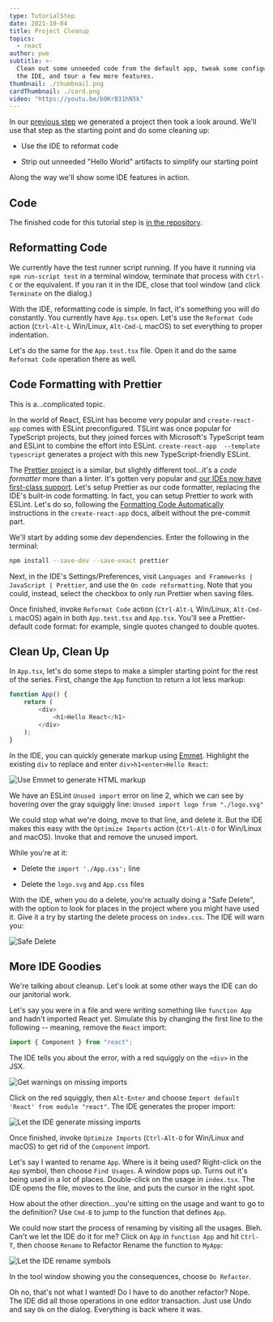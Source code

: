 ```yaml
---
type: TutorialStep
date: 2021-10-04
title: Project Cleanup
topics:
  - react
author: pwe
subtitle: >-
  Clean out some unneeded code from the default app, tweak some configuration in
  the IDE, and tour a few more features.
thumbnail: ./thumbnail.png
cardThumbnail: ./card.png
video: "https://youtu.be/b0KrB31hN5k"
---
```


In our [previous step](../project_setup/) we generated a project then
took a look around. We'll use that step as the starting point and do
some cleaning up:

- Use the IDE to reformat code

- Strip out unneeded "Hello World" artifacts to simplify our starting point

Along the way we'll show some IDE features in action.

## Code

The finished code for this tutorial step is
[in the repository](https://github.com/jetbrains/guide/tree/main/site/javascript/demos/tutorials/react_typescript_tdd/project_cleanup).

## Reformatting Code

We currently have the test runner script running.
If you have it running via `npm run-script test` in a terminal window, terminate that process with `Ctrl-C` or the equivalent.
If you ran it in the IDE, close that tool window (and click `Terminate` on the dialog.)

With the IDE, reformatting code is simple.
In fact, it's something you will do constantly.
You currently have `App.tsx` open.
Let's use the `Reformat Code` action (`Ctrl-Alt-L` Win/Linux, `Alt-Cmd-L` macOS) to set everything to proper indentation.

Let's do the same for the `App.test.tsx` file.
Open it and do the same `Reformat Code` operation there as well.

## Code Formatting with Prettier

This is a...complicated topic.

In the world of React, ESLint has become very popular and `create-react-app` comes with ESLint preconfigured.
TSLint was once popular for TypeScript projects, but they joined forces with Microsoft's TypeScript team and ESLint to combine the effort into ESLint.
`create-react-app  --template typescript` generates a project with this new TypeScript-friendly ESLint.

The [Prettier project](https://prettier.io) is a similar, but slightly different tool...it's a _code formatter_ more than a linter.
It's gotten very popular and [our IDEs now have first-class support](https://www.jetbrains.com/help/webstorm/prettier.html#prettier_before_you_start).
Let's setup Prettier as our code formatter, replacing the IDE's built-in code formatting.
In fact, you can setup Prettier to work with ESLint.
Let's do so, following the [Formatting Code Automatically](https://create-react-app.dev/docs/setting-up-your-editor/) instructions in the `create-react-app` docs, albeit without the pre-commit part.

We'll start by adding some dev dependencies.
Enter the following in the terminal:

```bash
npm install --save-dev --save-exact prettier
```

Next, in the IDE's Settings/Preferences, visit `Languages and Frameworks | JavaScript | Prettier`, and use the `On code reformatting`.
Note that you could, instead, select the checkbox to only run Prettier when saving files.

Once finished, invoke `Reformat Code` action (`Ctrl-Alt-L` Win/Linux, `Alt-Cmd-L` macOS) again in both `App.test.tsx` and `App.tsx`.
You'll see a Prettier-default code format: for example, single quotes changed to double quotes.

## Clean Up, Clean Up

In `App.tsx`, let's do some steps to make a simpler starting point for the rest of the series.
First, change the `App` function to return a lot less markup:

```javascript
function App() {
	return (
		<div>
			<h1>Hello React</h1>
		</div>
	);
}
```

In the IDE, you can quickly generate markup using [Emmet](/tags/emmet/).
Highlight the existing `div` to replace and enter `div>h1<enter>Hello React`:

![Use Emmet to generate HTML markup](./screenshots/emmet.png)

We have an ESLint `Unused import` error on line 2, which we can see by hovering over the gray squiggly line: `Unused import logo from "./logo.svg"`

We could stop what we're doing, move to that line, and delete it.
But the IDE makes this easy with the `Optimize Imports` action (`Ctrl-Alt-O` for Win/Linux and macOS).
Invoke that and remove the unused import.

While you're at it:

- Delete the `import './App.css';` line

- Delete the `logo.svg` and `App.css` files

With the IDE, when you do a delete, you're actually doing a "Safe Delete", with the option to look for places in the project where you might have used it.
Give it a try by starting the delete process on `index.css`. The IDE will warn you:

![Safe Delete](./screenshots/safe_delete.png)

## More IDE Goodies

We're talking about cleanup. Let's look at some other ways the IDE can do our janitorial work.

Let's say you were in a file and were writing something like `function App` and hadn't imported React yet.
Simulate this by changing the first line to the following -- meaning, remove the `React` import:

```typescript
import { Component } from "react";
```

The IDE tells you about the error, with a red squiggly on the `<div>` in the JSX.

![Get warnings on missing imports](./screenshots/missing_import.png)

Click on the red squiggly, then `Alt-Enter` and choose `Import default 'React' from module "react"`.
The IDE generates the proper import:

![Let the IDE generate missing imports](./screenshots/add_import.png)

Once finished, invoke `Optimize Imports` (`Ctrl-Alt-O` for Win/Linux and macOS) to get rid of the `Component` import.

Let's say I wanted to rename `App`.
Where is it being used?
Right-click on the `App` symbol, then choose `Find Usages`.
A window pops up.
Turns out it's being used in a lot of places.
Double-click on the usage in `index.tsx`.
The IDE opens the file, moves to the line, and puts the cursor in the right spot.

How about the other direction...you're sitting on the usage and want to go to the definition?
Use `Cmd-B` to jump to the function that defines `App`.

We could now start the process of renaming by visiting all the usages.
Bleh.
Can't we let the IDE do it for me?
Click on `App` in `function App` and hit `Ctrl-T`, then choose `Rename` to Refactor Rename the function to `MyApp`:

![Let the IDE rename symbols](./screenshots/refactor_rename.png)

In the tool window showing you the consequences, choose `Do Refactor`.

Oh no, that's not what I wanted!
Do I have to do another refactor?
Nope.
The IDE did all those operations in one editor transaction.
Just use Undo and say `Ok` on the dialog.
Everything is back where it was.
